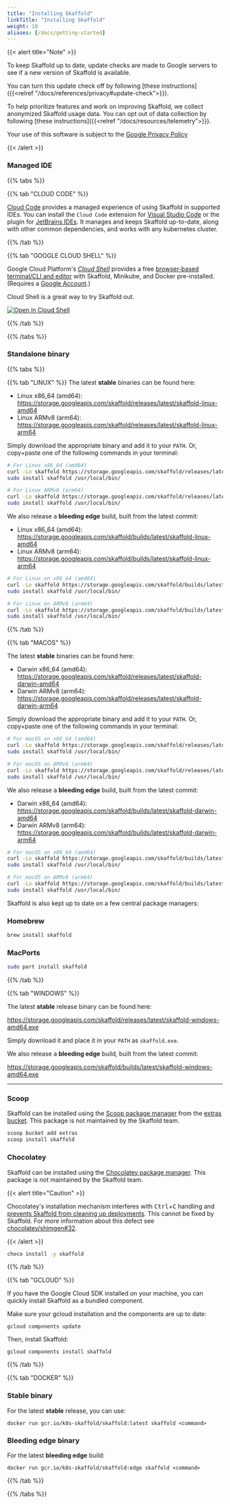 ```yaml
---
title: "Installing Skaffold"
linkTitle: "Installing Skaffold"
weight: 10
aliases: [/docs/getting-started]
---
```


{{< alert title="Note" >}}

To keep Skaffold up to date, update checks are made to Google servers to see if a new version of
Skaffold is available.

You can turn this update check off by following [these instructions]({{<relref "/docs/references/privacy#update-check">}}).

To help prioritize features and work on improving Skaffold, we collect anonymized Skaffold usage data.
You can opt out of data collection by following [these instructions]({{<relref "/docs/resources/telemetry">}}).

Your use of this software is subject to the [Google Privacy Policy](https://policies.google.com/privacy)

{{< /alert >}}

### Managed IDE

{{% tabs %}}

{{% tab "CLOUD CODE" %}}

[Cloud Code](https://cloud.google.com/code) provides a managed experience of using Skaffold in supported IDEs. You can install the `Cloud Code` extension for [Visual Studio Code](https://cloud.google.com/code/docs/vscode/install#installing) or the plugin for [JetBrains IDEs](https://cloud.google.com/code/docs/intellij/quickstart-k8s#installing_the_plugin). It manages and keeps Skaffold  up-to-date, along with other common dependencies, and works with any kubernetes cluster.

{{% /tab %}}

{{% tab "GOOGLE CLOUD SHELL" %}}

Google Cloud Platform's [_Cloud Shell_](http://cloud.google.com/shell)
provides a free [browser-based terminal/CLI and editor](https://cloud.google.com/shell#product-demo)
with Skaffold, Minikube, and Docker pre-installed.
(Requires a [Google Account](https://accounts.google.com/SignUp).)

Cloud Shell is a great way to try Skaffold out.

[![Open in Cloud Shell](https://gstatic.com/cloudssh/images/open-btn.svg)](https://ssh.cloud.google.com/cloudshell/editor?shellonly=true&cloudshell_git_repo=https%3A%2F%2Fgithub.com%2FGoogleContainerTools%2Fskaffold&cloudshell_working_dir=examples%2Fgetting-started)

{{% /tab %}}

{{% /tabs %}}

### Standalone binary

{{% tabs %}}

{{% tab "LINUX" %}}
The latest **stable** binaries can be found here:

- Linux x86_64 (amd64): https://storage.googleapis.com/skaffold/releases/latest/skaffold-linux-amd64
- Linux ARMv8 (arm64): https://storage.googleapis.com/skaffold/releases/latest/skaffold-linux-arm64

Simply download the appropriate binary and add it to your `PATH`. Or, copy+paste one of the following commands in your terminal:

```bash
# For Linux x86_64 (amd64)
curl -Lo skaffold https://storage.googleapis.com/skaffold/releases/latest/skaffold-linux-amd64 && \
sudo install skaffold /usr/local/bin/
```

```bash
# For Linux ARMv8 (arm64)
curl -Lo skaffold https://storage.googleapis.com/skaffold/releases/latest/skaffold-linux-arm64 && \
sudo install skaffold /usr/local/bin/
```

We also release a **bleeding edge** build, built from the latest commit:

- Linux x86_64 (amd64): https://storage.googleapis.com/skaffold/builds/latest/skaffold-linux-amd64
- Linux ARMv8 (arm64): https://storage.googleapis.com/skaffold/builds/latest/skaffold-linux-arm64

```bash
# For Linux on x86_64 (amd64)
curl -Lo skaffold https://storage.googleapis.com/skaffold/builds/latest/skaffold-linux-amd64 && \
sudo install skaffold /usr/local/bin/
```

```bash
# For Linux on ARMv8 (arm64)
curl -Lo skaffold https://storage.googleapis.com/skaffold/builds/latest/skaffold-linux-arm64 && \
sudo install skaffold /usr/local/bin/
```

{{% /tab %}}

{{% tab "MACOS" %}}

The latest **stable** binaries can be found here:

- Darwin x86_64 (amd64): https://storage.googleapis.com/skaffold/releases/latest/skaffold-darwin-amd64
- Darwin ARMv8 (arm64): https://storage.googleapis.com/skaffold/releases/latest/skaffold-darwin-arm64

Simply download the appropriate binary and add it to your `PATH`. Or, copy+paste one of the following commands in your terminal:

```bash
# For macOS on x86_64 (amd64)
curl -Lo skaffold https://storage.googleapis.com/skaffold/releases/latest/skaffold-darwin-amd64 && \
sudo install skaffold /usr/local/bin/
```

```bash
# For macOS on ARMv8 (arm64)
curl -Lo skaffold https://storage.googleapis.com/skaffold/releases/latest/skaffold-darwin-arm64 && \
sudo install skaffold /usr/local/bin/
```

We also release a **bleeding edge** build, built from the latest commit:

- Darwin x86_64 (amd64): https://storage.googleapis.com/skaffold/builds/latest/skaffold-darwin-amd64
- Darwin ARMv8 (arm64): https://storage.googleapis.com/skaffold/builds/latest/skaffold-darwin-arm64

```bash
# For macOS on x86_64 (amd64)
curl -Lo skaffold https://storage.googleapis.com/skaffold/builds/latest/skaffold-darwin-amd64 && \
sudo install skaffold /usr/local/bin/
```

```bash
# For macOS on ARMv8 (arm64)
curl -Lo skaffold https://storage.googleapis.com/skaffold/builds/latest/skaffold-darwin-arm64 && \
sudo install skaffold /usr/local/bin/
```

Skaffold is also kept up to date on a few central package managers:

### Homebrew

```bash
brew install skaffold
```

### MacPorts

```bash
sudo port install skaffold
```

{{% /tab %}}

{{% tab "WINDOWS" %}}

The latest **stable** release binary can be found here:

https://storage.googleapis.com/skaffold/releases/latest/skaffold-windows-amd64.exe

Simply download it and place it in your `PATH` as `skaffold.exe`.

We also release a **bleeding edge** build, built from the latest commit:

https://storage.googleapis.com/skaffold/builds/latest/skaffold-windows-amd64.exe

---

### Scoop

Skaffold can be installed using the [Scoop package manager](https://scoop.sh/)
from the [extras bucket](https://github.com/lukesampson/scoop-extras#readme).
This package is not maintained by the Skaffold team.

```powershell
scoop bucket add extras
scoop install skaffold
```

### Chocolatey

Skaffold can be installed using the [Chocolatey package manager](https://chocolatey.org/packages/skaffold).
This package is not maintained by the Skaffold team.

{{< alert title="Caution" >}}

Chocolatey's installation mechanism interferes with <kbd>Ctrl</kbd>+<kbd>C</kbd> handling
and [prevents Skaffold from cleaning up deployments](https://github.com/GoogleContainerTools/skaffold/issues/4815).
This cannot be fixed by Skaffold.
For more information about this defect see
[chocolatey/shimgen#32](https://github.com/chocolatey/shimgen/issues/32).

{{< /alert >}}

```bash
choco install -y skaffold
```
{{% /tab %}}

{{% tab "GCLOUD" %}}

If you have the Google Cloud SDK installed on your machine, you can quickly install Skaffold as a bundled component.

Make sure your gcloud installation and the components are up to date:

`gcloud components update`

Then, install Skaffold:

`gcloud components install skaffold`

{{% /tab %}}

{{% tab "DOCKER" %}}

### Stable binary

For the latest **stable** release, you can use:

`docker run gcr.io/k8s-skaffold/skaffold:latest skaffold <command>`

### Bleeding edge binary

For the latest **bleeding edge** build:

`docker run gcr.io/k8s-skaffold/skaffold:edge skaffold <command>`

{{% /tab %}}

{{% /tabs %}}
